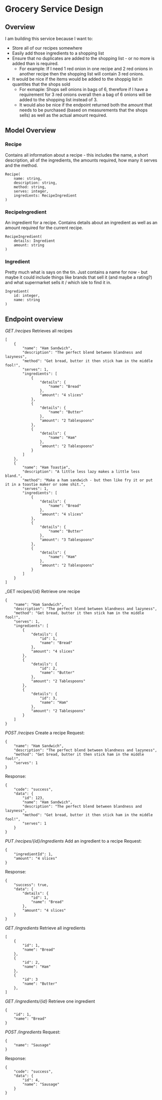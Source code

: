 # Grocery Service Design

## Overview
I am building this service because I want to:
* Store all of our recipes somewhere
* Easily add those ingredients to a shopping list
* Ensure that no duplicates are added to the shopping list - or no more is added than is required.
    * For example: If I need 1 red onion in one recipe and 2 red onions in another recipe then the shopping list will contain 3 red onions.
* It would be nice if the items would be added to the shoppig list in quantites that the shops sold
    * For exmaple: Shops sell onions in bags of 6, therefore if I have a requirement for 3 red onions overall then a bag of 6 onions will be added to the shopping list instead of 3.
    * It would also be nice if the endpoint returned both the amount that needs to be purchased (based on measurements that the shops sells) as well as the actual amount required.

## Model Overview

### Recipe
Contains all information about a recipe - this includes the name, a short description, all of the ingredients, the amounts required, how many it serves and the method.
```
Recipe(
	name: string,
	description: string,
	method: string,
	serves: integer,
	ingredients: RecipeIngredient
)
```

### RecipeIngredient
An ingredient for a recipe. Contains details about an ingredient as well as an amount required for the current recipe.
```
RecipeIngredient(
	details: Ingredient
	amount: string
)
```

### Ingredient
Pretty much what is says on the tin. Just contains a name for now - but maybe it could include things like brands that sell it (and maybe a rating?) and what supermarket sells it / which isle to find it in.
```
Ingredient(
	id: integer,
	name: string
)
```

## Endpoint overview

_GET /recipes_
Retrieves all recipes

```
[
	{
		"name": "Ham Sandwich",
		"description": "The perfect blend between blandness and lazyness",
		"method": "Get bread, butter it then stick ham in the middle fool!",
		"serves": 1,
		"ingredients": [
		    {
				"details": {
				    "name": "Bread"
				},
				"amount": "4 slices"
		    },
		    {
				"details": {
				    "name": "Butter"
				},
				"amount": "2 Tablespoons"
		    },
		    {
				"details": {
				    "name": "Ham"
				},
				"amount": "2 Tablespoons"
		    }
		]
	},
	{
		"name": "Ham Toastie",
		"description": "A little less lazy makes a little less bland.",
		"method": "Make a ham sandwich - but then like fry it or put it in a toastie maker or some shit.",
		"serves": 1,
		"ingredients": [
		    {
				"details": {
				    "name": "Bread"
				},
				"amount": "4 slices"
		    },
		    {
				"details": {
				    "name": "Butter"
				},
				"amount": "3 Tablespoons"
		    },
		    {
				"details": {
				    "name": "Ham"
				},
				"amount": "2 Tablespoons"
		    }
		]
	}
]
```

_GET recipes/{id}
Retrieve one recipe
```
{
	"name": "Ham Sandwich",
	"description": "The perfect blend between blandness and lazyness",
	"method": "Get bread, butter it then stick ham in the middle fool!",
	"serves": 1,
	"ingredients": [
		{
			"details": {
				"id": 1,
				"name": "Bread"
			},
			"amount": "4 slices"
		},
		{
			"details": {
				"id": 2,
				"name": "Butter"
			},
			"amount": "2 Tablespoons"
		},
		{
			"details": {
				"id": 3,
				"name": "Ham"
			},
			"amount": "2 Tablespoons"
		}
	]
}
```

_POST /recipes_
Create a recipe
Request:
```
{
	"name": "Ham Sandwich",
	"description": "The perfect blend between blandness and lazyness",
	"method": "Get bread, butter it then stick ham in the middle fool!",
	"serves": 1
}
```
Response:
```
{
	"code": "success",
	"data": {
		"id": 123,
		"name": "Ham Sandwich",
		"description": "The perfect blend between blandness and lazyness",
		"method": "Get bread, butter it then stick ham in the middle fool!",
		"serves": 1
	}	
}
```

_PUT /recipes/{id}/ingredients_
Add an ingredient to a recipe
Request:
```
{
	"ingredientId": 1,
	"amount": "4 slices"
}
```
Response:
```
{
	"success": true,
	"data": {
		"details": {
			"id": 1,
			"name": "Bread"
		},
		"amount": "4 slices"
	}
}
```

_GET /ingredients_
Retrieve all ingredients
```
[
	{
		"id": 1,
		"name": "Bread"
	},
	{
		"id": 2,
		"name": "Ham"
	},
	{
		"id": 3
		"name": "Butter"
	},
]
```

_GET /ingredients/{id}_
Retrieve one ingredient
```
{
	"id": 1,
	"name": "Bread"
}
```

_POST /ingredients_
Request:
```
{
	"name": "Sausage"
}
```
Response:
```
{
	"code": "success",
	"data": {
		"id": 4,
		"name": "Sausage"
	}
}
```